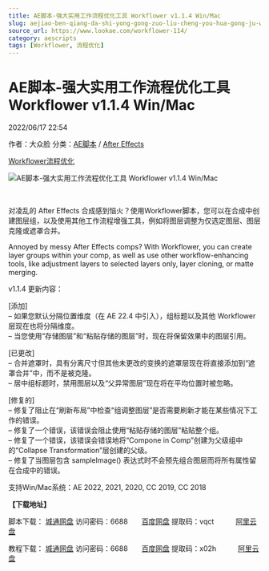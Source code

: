 ```yaml
---
title: AE脚本-强大实用工作流程优化工具 Workflower v1.1.4 Win/Mac
slug: aejiao-ben-qiang-da-shi-yong-gong-zuo-liu-cheng-you-hua-gong-ju-workflower-v1-1-4-win-mac
source_url: https://www.lookae.com/workflower-114/
category: aescripts
tags: [Workflower, 流程优化]
---
```

# AE脚本-强大实用工作流程优化工具 Workflower v1.1.4 Win/Mac

2022/06/17 22:54

作者：大众脸
分类：[AE脚本](https://www.lookae.com/after-effects/aescripts/) / [After Effects](https://www.lookae.com/after-effects/)

[Workflower](https://www.lookae.com/tag/workflower/)[流程优化](https://www.lookae.com/tag/%e6%b5%81%e7%a8%8b%e4%bc%98%e5%8c%96/)

![AE脚本-强大实用工作流程优化工具 Workflower v1.1.4 Win/Mac](https://www.lookae.com/wp-content/uploads/2021/11/Workflower.jpg "AE脚本-强大实用工作流程优化工具 Workflower v1.1.4 Win/Mac-LookAE.com")

[﻿﻿﻿](https://cloud.video.taobao.com//play/u/705956171/p/1/e/6/t/1/355133255678.mp4)

对凌乱的 After Effects 合成感到恼火？使用Workflower脚本，您可以在合成中创建图层组，以及使用其他工作流程增强工具，例如将图层调整为仅选定图层、图层克隆或遮罩合并。

Annoyed by messy After Effects comps? With Workflower, you can create layer groups within your comp, as well as use other workflow-enhancing tools, like adjustment layers to selected layers only, layer cloning, or matte merging.

v1.1.4 更新内容：

[添加]  
– 如果您默认分隔位置维度（在 AE 22.4 中引入），组标题以及其他 Workflower 层现在也将分隔维度。  
– 当您使用“存储图层”和“粘贴存储的图层”时，现在将保留效果中的图层引用。

[已更改]  
– 合并遮罩时，具有分离尺寸但其他未更改的变换的遮罩层现在将直接添加到“遮罩合并”中，而不是被克隆。  
– 居中组标题时，禁用图层以及“父异常图层”现在将在平均位置时被忽略。

[修复的]  
– 修复了阻止在“刷新布局”中检查“组调整图层”是否需要刷新才能在某些情况下工作的错误。  
– 修复了一个错误，该错误会阻止使用“粘贴存储的图层”粘贴整个组。  
– 修复了一个错误，该错误会错误地将“Compone in Comp”创建为父级组中的“Collapse Transformation”层创建的父级。  
– 修复了当图层包含 sampleImage() 表达式时不会预先组合图层而将所有属性留在合成中的错误。

支持Win/Mac系统：AE 2022, 2021, 2020, CC 2019, CC 2018

**【下载地址】**

脚本下载： [城通网盘](https://url70.ctfile.com/f/2827370-598691804-1feecf?p=4431) 访问密码：6688       [百度网盘](https://pan.baidu.com/s/1CPHNjpbwRTfuPW1soHVL9Q?pwd=vqct) 提取码：vqct           [阿里云盘](https://www.aliyundrive.com/s/1uEGoiGWPyA)

教程下载： [城通网盘](https://url62.ctfile.com/f/680462-520634784-41200a) 访问密码：6688       [百度网盘](https://pan.baidu.com/s/1dljmp0JE8CzG7VVmwubheg) 提取码：x02h           [阿里云盘](https://www.aliyundrive.com/s/Ds7j7Eb4ciG)
